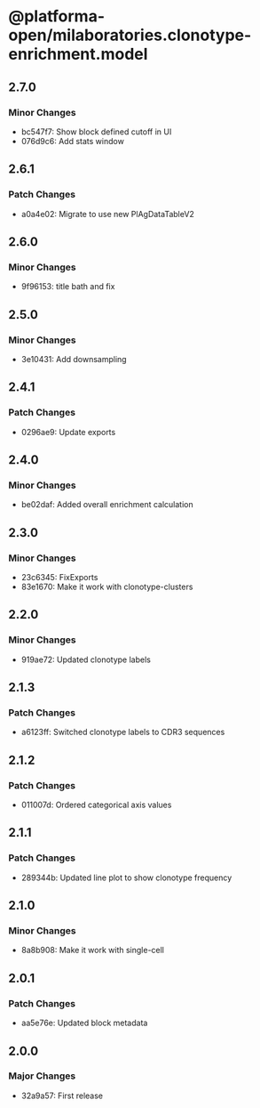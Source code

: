 # @platforma-open/milaboratories.clonotype-enrichment.model

## 2.7.0

### Minor Changes

- bc547f7: Show block defined cutoff in UI
- 076d9c6: Add stats window

## 2.6.1

### Patch Changes

- a0a4e02: Migrate to use new PlAgDataTableV2

## 2.6.0

### Minor Changes

- 9f96153: title bath and fix

## 2.5.0

### Minor Changes

- 3e10431: Add downsampling

## 2.4.1

### Patch Changes

- 0296ae9: Update exports

## 2.4.0

### Minor Changes

- be02daf: Added overall enrichment calculation

## 2.3.0

### Minor Changes

- 23c6345: FixExports
- 83e1670: Make it work with clonotype-clusters

## 2.2.0

### Minor Changes

- 919ae72: Updated clonotype labels

## 2.1.3

### Patch Changes

- a6123ff: Switched clonotype labels to CDR3 sequences

## 2.1.2

### Patch Changes

- 011007d: Ordered categorical axis values

## 2.1.1

### Patch Changes

- 289344b: Updated line plot to show clonotype frequency

## 2.1.0

### Minor Changes

- 8a8b908: Make it work with single-cell

## 2.0.1

### Patch Changes

- aa5e76e: Updated block metadata

## 2.0.0

### Major Changes

- 32a9a57: First release
